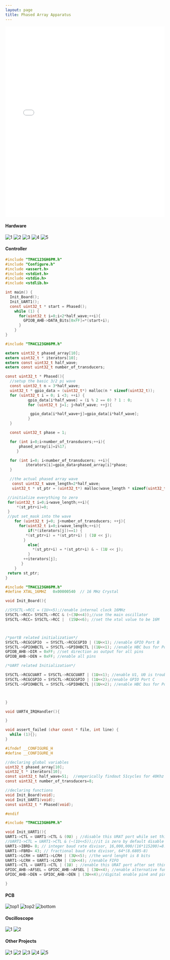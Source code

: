 ```yaml
---
layout: page
title: Phased Array Apparatus
---
```


<embed src="/assets/docs/Edx/Coursera1.pdf" type="application/pdf" width="100%" height=600>

#### Hardware

![1](/assets/docs/Hardware/pa1.png)
![2](/assets/docs/Hardware/pa2.png)
![3](/assets/docs/Hardware/pa3.png)
![4](/assets/docs/Hardware/pa4.png)
![5](/assets/docs/Hardware/pa5.png)

#### Controller

```c
#include "TM4C123GH6PM.h"
#include "Configure.h"
#include <assert.h>
#include <stdint.h>
#include <stdio.h>
#include <stdlib.h>

int main() {
  Init_Board();
  Init_UART1();
  const uint32_t * start = Phased();
    while (1) {
      for(uint32_t i=0;i<2*half_wave;++i){
        GPIOB_AHB->DATA_Bits[0xFF]=*(start+i);
      }
    }
}
```



```c
#include "TM4C123GH6PM.h"

extern uint32_t phased_array[10];
extern uint32_t * iterators[10];
extern const uint32_t half_wave;
extern const uint32_t number_of_transducers;

const uint32_t * Phased(){
  //setup the basic 3/2 pi wave
  const uint32_t n = 3*half_wave;
  uint32_t * gpio_data = (uint32_t*) malloc(n * sizeof(uint32_t));
  for (uint32_t i = 0; i <3; ++i) {
          gpio_data[i*half_wave] = (i % 2 == 0) ? 1 : 0;
          for (uint32_t j=1; j<half_wave; ++j){

           gpio_data[i*half_wave+j]=gpio_data[i*half_wave];
          }
  }

  const uint32_t phase = 1;

  for (int i=0;i<number_of_transducers;++i){
	  phased_array[i]=i%17;
	 }

  for (int i=0; i<number_of_transducers; ++i){
         iterators[i]=gpio_data+phased_array[i]*phase;
  }

  //the actual phased array wave
   const uint32_t wave_length=2*half_wave;
   uint32_t * st_ptr = (uint32_t*) malloc(wave_length * sizeof(uint32_t));

 //initialize everything to zero
 for(uint32_t i=0;i<wave_length;++i){
	 *(st_ptr+i)=0;
 }
 //put set_mask into the wave
    for (uint32_t j=0; j<number_of_transducers; ++j){
      for(uint32_t i=0;i<wave_length;++i){
          if(*(iterators[j])==1) {
         *(st_ptr+i) = *(st_ptr+i) | (1U << j);
        }
          else{
            *(st_ptr+i) = *(st_ptr+i) & ~ (1U << j);
          }
        ++iterators[j];
       }
    }
 return st_ptr;
}
```



```c
#include "TM4C123GH6PM.h"
#define XTAL_16MHZ   0x00000540  // 16 MHz Crystal

void Init_Board(){

//SYSCTL->RCC = (1U<<5);//enable internal clock 16MHz
SYSCTL->RCC= SYSCTL->RCC & (~(3U<<4));//use the main oscillator
SYSCTL->RCC= SYSCTL->RCC |  (15U<<6); //set the xtal value to be 16M



/*portB related initialization*/
SYSCTL->RCGCGPIO  = SYSCTL->RCGCGPIO | (1U<<1); //enable GPIO Port B
SYSCTL->GPIOHBCTL = SYSCTL->GPIOHBCTL |(1U<<1); //enable HBC bus for Port B
GPIOB_AHB->DIR = 0xFF; //set direction as output for all pins
GPIOB_AHB->DEN = 0xFF; //enable all pins

/*UART related Initialization*/

SYSCTL->RCGCUART = SYSCTL->RCGCUART | (1U<<1); //enable U1, U0 is troublesome
SYSCTL->RCGCGPIO = SYSCTL->RCGCGPIO | (1U<<2);//enable GPIO Port C
SYSCTL->GPIOHBCTL = SYSCTL->GPIOHBCTL |(1U<<2); //enable HBC bus for Port C



}

void UART4_IRQHandler(){

}

void assert_failed (char const * file, int line) {
  while (1){};
}
```



```c
#ifndef __CONFIGURE_H
#define __CONFIGURE_H

//declaring global variables
uint32_t phased_array[10];
uint32_t * iterators[10];
const uint32_t half_wave=51;  //emperically findout 51cycles for 40Khz
const uint32_t number_of_transducers=8;

//declaring functions
void Init_Board(void);
void Init_UART1(void);
const uint32_t * Phased(void);

#endif
```



```c
#include "TM4C123GH6PM.h"

void Init_UART1(){
UART1->CTL = UART1->CTL & (0U) ; //disable this URAT port while set things up
//UART1->CTL = UART1->CTL & (~(1U<<5));//it is zero by default disable high-speed, make every info 16bits
UART1->IBRD= 8; // integer baud rate divisor, 16,000,000/(16*115200)=8.68
UART1->FBRD= 43; // fractional baud rate divisor, 64*(8.6805-8)
UART1->LCRH = UART1->LCRH | (3U<<5); //the word lenght is 8 bits
UART1->LCRH = UART1->LCRH | (1U<<4); //enable FIFO
UART1->CTL = UART1->CTL | (1U) ; //enable this URAT port after set things up
GPIOC_AHB->AFSEL = GPIOC_AHB->AFSEL | (3U<<4); //enable alternative function for pin4 and pin5
GPIOC_AHB->DEN = GPIOC_AHB->DEN | (3U<<4);//digital enable pin4 and pin5

}
```

#### PCB

![top1](/assets/docs/Hardware/top.png)
![top2](/assets/docs/Hardware/top2.png)
![bottom](/assets/docs/Hardware/bottom.png)

#### Oscilloscope

![1](/assets/docs/Hardware/phase1.png)
![2](/assets/docs/Hardware/phase2.png)

#### Other Projects

![1](/assets/docs/Hardware/stm1.png)
![2](/assets/docs/Hardware/stm2.png)
![3](/assets/docs/Hardware/stm3.png)
![4](/assets/docs/Hardware/stm4.png)
![5](/assets/docs/Hardware/stm5.png)
